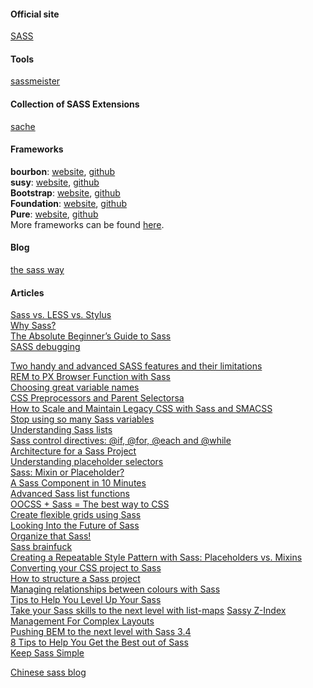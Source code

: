 
#### Official site
[SASS](http://sass-lang.com/)      

#### Tools
[sassmeister](http://sassmeister.com/)      

#### Collection of SASS Extensions
[sache](http://www.sache.in/)   

#### Frameworks
**bourbon**: [website](http://bourbon.io/), [github](https://github.com/thoughtbot/bourbon)      
**susy**: [website](http://susy.oddbird.net/), [github](https://github.com/ericam/susy/)   
**Bootstrap**: [website](http://getbootstrap.com/), [github](https://github.com/twbs/bootstrap-sass)   
**Foundation**: [website](http://foundation.zurb.com/), [github](https://github.com/zurb/foundation)  
**Pure**: [website](http://purecss.io/), [github](https://github.com/eric-price/PureCSS-SASS)   
More frameworks can be found [here](http://usablica.github.io/front-end-frameworks/compare.html).   

#### Blog
[the sass way](http://thesassway.com/)   

#### Articles
[Sass vs. LESS vs. Stylus](http://code.tutsplus.com/tutorials/sass-vs-less-vs-stylus-a-preprocessor-shootout--net-24320)   
[Why Sass?](http://alistapart.com/article/why-sass)   
[The Absolute Beginner’s Guide to Sass](http://blog.teamtreehouse.com/the-absolute-beginners-guide-to-sass)   
[SASS debugging](http://code.tutsplus.com/tutorials/developing-with-sass-and-chrome-devtools--net-32805)   

[Two handy and advanced SASS features and their limitations](http://krasimirtsonev.com/blog/article/Two-handy-and-advanced-SASS-features-and-their-limitations)   
[REM to PX Browser Function with Sass](http://davidwalsh.name/rem-px-browser-function-sass)   
[Choosing great variable names](http://thesassway.com/beginner/variable-naming)   
[CSS Preprocessors and Parent Selectorsa](http://davidwalsh.name/stylus-parent-selectors)   
[How to Scale and Maintain Legacy CSS with Sass and SMACSS ](http://webuild.envato.com/blog/how-to-scale-and-maintain-legacy-css-with-sass-and-smacss/)   
[Stop using so many Sass variables](http://bensmithett.com/stop-using-so-many-sass-variables/)   
[Understanding Sass lists](http://hugogiraudel.com/2013/07/15/understanding-sass-lists/)   
[Sass control directives: @if, @for, @each and @while](http://thesassway.com/intermediate/if-for-each-while)   
[Architecture for a Sass Project](http://www.sitepoint.com/architecture-sass-project/)   
[Understanding placeholder selectors](http://thesassway.com/intermediate/understanding-placeholder-selectors)   
[Sass: Mixin or Placeholder?](http://www.sitepoint.com/sass-mixin-placeholder/)   
[A Sass Component in 10 Minutes](http://www.sitepoint.com/sass-component-10-minutes/)   
[Advanced Sass list functions](http://hugogiraudel.com/2013/08/08/advanced-sass-list-functions/)   
[OOCSS + Sass = The best way to CSS](http://ianstormtaylor.com/oocss-plus-sass-is-the-best-way-to-css/)   
[Create flexible grids using Sass](http://www.creativebloq.com/web-design/create-flexible-grids-using-sass-9134524)   
[Looking Into the Future of Sass](http://davidwalsh.name/future-sass)   
[Organize that Sass!](http://alistapart.com/blog/post/organize-that-sass)   
[Sass brainfuck](http://hugogiraudel.com/2013/11/28/sass-brainfuck/)   
[Creating a Repeatable Style Pattern with Sass: Placeholders vs. Mixins](http://jdsteinbach.com/css/sass/creating-repeatable-style-pattern-sass-placeholders-vs-mixins/)   
[Converting your CSS project to Sass](http://sideproject.io/converting-your-css-project-to-sass/)   
[How to structure a Sass project](http://thesassway.com/beginner/how-to-structure-a-sass-project)   
[Managing relationships between colours with Sass](http://maketea.co.uk/2014/07/21/managing-relationships-between-colours-with-sass.html)   
[Tips to Help You Level Up Your Sass](http://www.sitepoint.com/tips-help-level-up-sass/)   
[Take your Sass skills to the next level with list-maps](https://www.codefellows.org/blog/so-you-want-to-play-with-list-maps) 
[Sassy Z-Index Management For Complex Layouts](http://www.smashingmagazine.com/2014/06/12/sassy-z-index-management-for-complex-layouts/)   
[Pushing BEM to the next level with Sass 3.4](https://medium.com/@marcmintel/pushing-bem-to-the-next-level-with-sass-3-4-5239d2371321)   
[8 Tips to Help You Get the Best out of Sass](http://www.sitepoint.com/8-tips-help-get-best-sass/)   
[Keep Sass Simple](http://www.sitepoint.com/keep-sass-simple/)   

[Chinese sass blog](http://www.w3cplus.com/blog/tags/302.html)   
